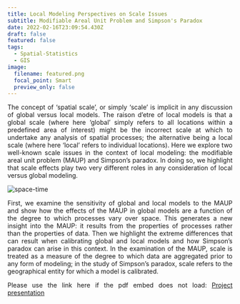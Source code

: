 ```yaml
---
title: Local Modeling Perspectives on Scale Issues
subtitle: Modifiable Areal Unit Problem and Simpson's Paradox
date: 2022-02-16T23:09:54.430Z
draft: false
featured: false
tags:
  - Spatial-Statistics
  - GIS
image:
  filename: featured.png
  focal_point: Smart
  preview_only: false
---
```

<div style="text-align: justify"> The concept of ‘spatial scale’, or simply ‘scale’ is implicit in any discussion of global versus local models. The raison d’etre of local models is that a global scale (where here ‘global’ simply refers to all locations within a predefined area of interest) might be the incorrect scale at which to undertake any analysis of spatial processes; the alternative being a local scale (where here ‘local’ refers to individual locations). Here we explore two well-known scale issues in the context of local modeling: the modifiable areal unit problem (MAUP) and Simpson’s paradox. In doing so, we highlight that scale effects play two very different roles in any consideration of local versus global modeling. 

![space-time](../../SP.gif)

First, we examine the sensitivity of global and local models to the MAUP and show how the effects of the MAUP in global models are a function of the degree to which processes vary over space. This generates a new insight into the MAUP: it results from the properties of processes rather than the properties of data. Then we highlight the extreme differences that can result when calibrating global and local models and how Simpson’s paradox can arise in this context. In the examination of the MAUP, scale is treated as a measure of the degree to which data are aggregated prior to any form of modeling; in the study of Simpson’s paradox, scale refers to the geographical entity for which a model is calibrated.

<object data="../../scale_presentation_1.pdf" width="100%" height="900" type='application/pdf'></object>

Please use the link here if the pdf embed does not load:
[P﻿roject presentation](https://drive.google.com/file/d/1LMazqqx0fO8nIeUOgs_8bTrNp5Sx7XZ_/view?usp=sharing)

